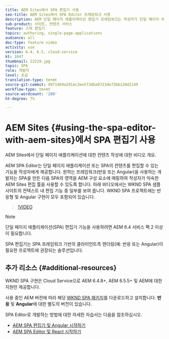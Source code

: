 ```yaml
---
title: AEM Sites에서 SPA 편집기 사용
seo-title: AEM Sites에서 SPA Editor 프레임워크 사용
description: AEM 단일 페이지 애플리케이션 편집기 프레임워크는 작성자가 단일 페이지 애플리케이션 또는 SPA의 컨텐츠를 편집할 수 있는 기능을 제공합니다. Responsive 또는 Angular 프레임워크을 사용하는 개발자는 SPA을 만든 다음 SPA의 영역을 AEM 구성 요소에 매핑하여 작성자가 익숙한 AEM Sites 편집 툴을 사용할 수 있도록 합니다.
sub-product: 사이트, 컨텐츠 서비스
feature: 스파 편집기
topics: authoring, single-page-applications
audience: all
doc-type: feature video
activity: use
version: 6.4, 6.5, cloud-service
kt: 1047
thumbnail: 22229.jpg
topic: SPA
role: 개발자
level: 초급
translation-type: tm+mt
source-git-commit: d9714b9a291ec3ee5f3dba9723de72bb120d2149
workflow-type: tm+mt
source-wordcount: '289'
ht-degree: 7%

---
```



# AEM Sites {#using-the-spa-editor-with-aem-sites}에서 SPA 편집기 사용

AEM Sites에서 단일 페이지 애플리케이션에 대한 컨텐츠 작성에 대한 비디오 개요.

AEM SPA Editor는 단일 페이지 애플리케이션 또는 SPA의 컨텐츠를 편집할 수 있는 기능을 작성자에게 제공합니다. 원하는 프레임워크(반응 또는 Angular)을 사용하는 개발자는 SPA을 만든 다음 SPA의 영역을 AEM 구성 요소에 매핑하여 작성자가 익숙한 AEM Sites 편집 툴을 사용할 수 있도록 합니다. 아래 비디오에서는 WKND SPA 샘플 사이트의 컨텍스트 내 편집 기능 중 일부를 보여 줍니다. WKND SPA 프로젝트에는 반응형 및 Angular 구현이 모두 포함되어 있습니다.

>[!VIDEO](https://video.tv.adobe.com/v/22229?quality=12&learn=on)

>[!NOTE]
>
> 단일 페이지 애플리케이션(SPA) 편집기 기능을 사용하려면 AEM 6.4 서비스 팩 2 이상이 필요합니다.
>
> SPA 편집기는 SPA 프레임워크 기반의 클라이언트측 렌더링(예: 반응 또는 Angular)이 필요한 프로젝트에 권장되는 솔루션입니다.

## 추가 리소스 {#additional-resources}

WKND SPA 구현은 Cloud Service으로 AEM 6.4.8+, AEM 6.5.5+ 및 AEM에 대한 지원만 제공합니다.

사용 중인 AEM 버전에 따라 해당 [WKND SPA 패키지](https://github.com/adobe/aem-guides-wknd-spa/releases)를 다운로드하고 설치합니다. **반응** 및 **Angular**&#x200B;에 대한 별도의 버전이 있습니다.

SPA Editor로 개발하는 방법에 대한 자세한 자습서는 다음을 참조하십시오.

* [AEM SPA 편집기 및 Angular 시작하기](https://docs.adobe.com/content/help/en/experience-manager-learn/spa-angular-tutorial/overview.html)
* [AEM SPA Editor 및 React 시작하기](https://docs.adobe.com/content/help/en/experience-manager-learn/spa-react-tutorial/overview.html)
